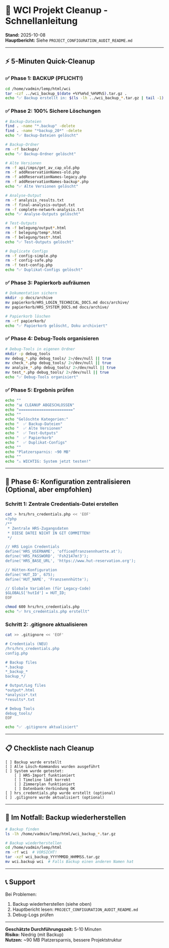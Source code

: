# 🧹 WCI Projekt Cleanup - Schnellanleitung

**Stand:** 2025-10-08  
**Hauptbericht:** Siehe `PROJECT_CONFIGURATION_AUDIT_README.md`

---

## ⚡ 5-Minuten Quick-Cleanup

### ✅ Phase 1: BACKUP (PFLICHT!)
```bash
cd /home/vadmin/lemp/html/wci
tar -czf ../wci_backup_$(date +%Y%m%d_%H%M%S).tar.gz .
echo "✅ Backup erstellt in: $(ls -lh ../wci_backup_*.tar.gz | tail -1)"
```

### ✅ Phase 2: 100% Sichere Löschungen

```bash
# Backup-Dateien
find . -name "*.backup" -delete
find . -name "*backup_20*" -delete
echo "✅ Backup-Dateien gelöscht"

# Backup-Ordner
rm -rf backups/
echo "✅ Backup-Ordner gelöscht"

# Alte Versionen
rm -f api/imps/get_av_cap_old.php
rm -f addReservationNames-old.php
rm -f addReservationNames-legacy.php
rm -f addReservationNames-backup*.php
echo "✅ Alte Versionen gelöscht"

# Analyse-Output
rm -f analysis_results.txt
rm -f final-analysis-output.txt
rm -f complete-network-analysis.txt
echo "✅ Analyse-Outputs gelöscht"

# Test-Outputs
rm -f belegung/output*.html
rm -f belegung/temp*.html
rm -f belegung/test*.html
echo "✅ Test-Outputs gelöscht"

# Duplicate Configs
rm -f config-simple.php
rm -f config-safe.php
rm -f test-config.php
echo "✅ Duplikat-Configs gelöscht"
```

### ✅ Phase 3: Papierkorb aufräumen

```bash
# Dokumentation sichern
mkdir -p docs/archive
mv papierkorb/HRS_LOGIN_TECHNICAL_DOCS.md docs/archive/
mv papierkorb/HRS_SYSTEM_DOCS.md docs/archive/

# Papierkorb löschen
rm -rf papierkorb/
echo "✅ Papierkorb gelöscht, Doku archiviert"
```

### ✅ Phase 4: Debug-Tools organisieren

```bash
# Debug-Tools in eigenen Ordner
mkdir -p debug_tools
mv debug_*.php debug_tools/ 2>/dev/null || true
mv check_*.php debug_tools/ 2>/dev/null || true
mv analyze_*.php debug_tools/ 2>/dev/null || true
mv test_*.php debug_tools/ 2>/dev/null || true
echo "✅ Debug-Tools organisiert"
```

### ✅ Phase 5: Ergebnis prüfen

```bash
echo ""
echo "📊 CLEANUP ABGESCHLOSSEN"
echo "========================"
echo ""
echo "Gelöschte Kategorien:"
echo "  ✅ Backup-Dateien"
echo "  ✅ Alte Versionen"
echo "  ✅ Test-Outputs"
echo "  ✅ Papierkorb"
echo "  ✅ Duplikat-Configs"
echo ""
echo "Platzersparnis: ~90 MB"
echo ""
echo "⚠️ WICHTIG: System jetzt testen!"
```

---

## 🔧 Phase 6: Konfiguration zentralisieren (Optional, aber empfohlen)

### Schritt 1: Zentrale Credentials-Datei erstellen

```bash
cat > hrs/hrs_credentials.php << 'EOF'
<?php
/**
 * Zentrale HRS-Zugangsdaten
 * DIESE DATEI NICHT IN GIT COMMITTEN!
 */

// HRS Login Credentials
define('HRS_USERNAME', 'office@franzsennhuette.at');
define('HRS_PASSWORD', 'Fsh2147m!3');
define('HRS_BASE_URL', 'https://www.hut-reservation.org');

// Hütten-Konfiguration
define('HUT_ID', 675);
define('HUT_NAME', 'Franzsennhütte');

// Globale Variablen (für Legacy-Code)
$GLOBALS['hutId'] = HUT_ID;
EOF

chmod 600 hrs/hrs_credentials.php
echo "✅ hrs_credentials.php erstellt"
```

### Schritt 2: .gitignore aktualisieren

```bash
cat >> .gitignore << 'EOF'

# Credentials (NEU)
/hrs/hrs_credentials.php
config.php

# Backup files
*.backup
*_backup_*
backup_*/

# Output/Log files
*output*.html
*analysis*.txt
*results*.txt

# Debug Tools
debug_tools/
EOF

echo "✅ .gitignore aktualisiert"
```

---

## 📋 Checkliste nach Cleanup

```
[ ] Backup wurde erstellt
[ ] Alle Lösch-Kommandos wurden ausgeführt
[ ] System wurde getestet:
    [ ] HRS-Import funktioniert
    [ ] Timeline lädt korrekt
    [ ] Zimmerplan funktioniert
    [ ] Datenbank-Verbindung OK
[ ] hrs_credentials.php wurde erstellt (optional)
[ ] .gitignore wurde aktualisiert (optional)
```

---

## 🚨 Im Notfall: Backup wiederherstellen

```bash
# Backup finden
ls -lh /home/vadmin/lemp/html/wci_backup_*.tar.gz

# Backup wiederherstellen
cd /home/vadmin/lemp/html
rm -rf wci  # VORSICHT!
tar -xzf wci_backup_YYYYMMDD_HHMMSS.tar.gz
mv wci.backup wci  # Falls Backup einen anderen Namen hat
```

---

## 📞 Support

Bei Problemen:
1. Backup wiederherstellen (siehe oben)
2. Hauptbericht lesen: `PROJECT_CONFIGURATION_AUDIT_README.md`
3. Debug-Logs prüfen

---

**Geschätzte Durchführungszeit:** 5-10 Minuten  
**Risiko:** Niedrig (mit Backup)  
**Nutzen:** ~90 MB Platzersparnis, bessere Projektstruktur
